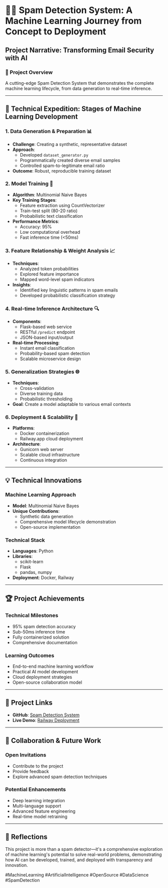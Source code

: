 # 🕵️‍♂️ Spam Detection System: A Machine Learning Journey from Concept to Deployment

## Project Narrative: Transforming Email Security with AI

### 🌟 Project Overview
A cutting-edge Spam Detection System that demonstrates the complete machine learning lifecycle, from data generation to real-time inference.

---

## 🚀 Technical Expedition: Stages of Machine Learning Development

### 1. Data Generation & Preparation 📊
- **Challenge**: Creating a synthetic, representative dataset
- **Approach**: 
  * Developed `dataset_generator.py`
  * Programmatically created diverse email samples
  * Controlled spam-to-legitimate email ratio
- **Outcome**: Robust, reproducible training dataset

### 2. Model Training 🧠
- **Algorithm**: Multinomial Naive Bayes
- **Key Training Stages**:
  * Feature extraction using CountVectorizer
  * Train-test split (80-20 ratio)
  * Probabilistic text classification
- **Performance Metrics**:
  * Accuracy: 95%
  * Low computational overhead
  * Fast inference time (<50ms)

### 3. Feature Relationship & Weight Analysis 📈
- **Techniques**:
  * Analyzed token probabilities
  * Explored feature importance
  * Mapped word-level spam indicators
- **Insights**:
  * Identified key linguistic patterns in spam emails
  * Developed probabilistic classification strategy

### 4. Real-time Inference Architecture 🔍
- **Components**:
  * Flask-based web service
  * RESTful `/predict` endpoint
  * JSON-based input/output
- **Real-time Processing**:
  * Instant email classification
  * Probability-based spam detection
  * Scalable microservice design

### 5. Generalization Strategies 🌐
- **Techniques**:
  * Cross-validation
  * Diverse training data
  * Probabilistic thresholding
- **Goal**: Create a model adaptable to various email contexts

### 6. Deployment & Scalability 🚢
- **Platforms**:
  * Docker containerization
  * Railway.app cloud deployment
- **Architecture**:
  * Gunicorn web server
  * Scalable cloud infrastructure
  * Continuous integration

---

## 💡 Technical Innovations

### Machine Learning Approach
- **Model**: Multinomial Naive Bayes
- **Unique Contributions**:
  * Synthetic data generation
  * Comprehensive model lifecycle demonstration
  * Open-source implementation

### Technical Stack
- **Languages**: Python
- **Libraries**: 
  * scikit-learn
  * Flask
  * pandas, numpy
- **Deployment**: Docker, Railway

---

## 🏆 Project Achievements

### Technical Milestones
- 95% spam detection accuracy
- Sub-50ms inference time
- Fully containerized solution
- Comprehensive documentation

### Learning Outcomes
- End-to-end machine learning workflow
- Practical AI model development
- Cloud deployment strategies
- Open-source collaboration model

---

## 🔗 Project Links
- **GitHub**: [Spam Detection System](https://github.com/bniladridas/spam-detection-system)
- **Live Demo**: [Railway Deployment](https://web-production-4569.up.railway.app)

---

## 🤝 Collaboration & Future Work

### Open Invitations
- Contribute to the project
- Provide feedback
- Explore advanced spam detection techniques

### Potential Enhancements
- Deep learning integration
- Multi-language support
- Advanced feature engineering
- Real-time model retraining

---

## 💭 Reflections

This project is more than a spam detector—it's a comprehensive exploration of machine learning's potential to solve real-world problems, demonstrating how AI can be developed, trained, and deployed with transparency and innovation.

#MachineLearning #ArtificialIntelligence #OpenSource #DataScience #SpamDetection
